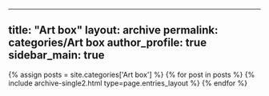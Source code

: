 
---
title: "Art box"
layout: archive
permalink: categories/Art box
author_profile: true
sidebar_main: true
---


{% assign posts = site.categories['Art box'] %}
{% for post in posts %} {% include archive-single2.html type=page.entries_layout %} {% endfor %}